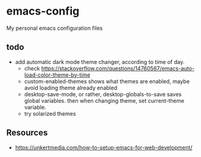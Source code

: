 # emacs-config
My personal emacs configuration files

## todo
- add automatic dark mode theme changer, according to time of day.
  - check https://stackoverflow.com/questions/14760567/emacs-auto-load-color-theme-by-time
  - custom-enabled-themes shows what themes are enabled, maybe avoid loading theme already enabled
  - desktop-save-mode, or rather, desktop-globals-to-save saves global variables.
    then when changing theme, set current-theme variable.
  - try solarized themes

## Resources
- https://unkertmedia.com/how-to-setup-emacs-for-web-development/